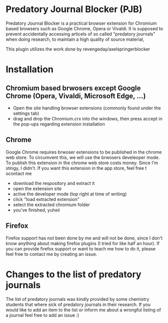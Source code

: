# Predatory Journal Blocker (PJB)
Predatory Journal Blocker is a practical browser extension for Chromium based browsers such as Google Chrome, Opera or Vivaldi. It is supposed to prevent accidentally accessing articels of so called "predatory journals" when doing research, to maintain a high quality of source material,

This plugin utilizes the work done by revengeday/axelspringerblocker


# Installation  

## Chromium based brwosers except Google Chrome (Opera, Vivaldi, Microsoft Edge, ...)
  - Open the site handling browser extensions (commonly found under the settings tab)
  - drag and drop the Chromium.crx into the windows, then press accept in the pop-ups regarding extension installation

    
    
## Chrome
   Google Chrome requires brwoser extensions to be published in the chrome web store. To circumvent this, we will use the brwosers develeoper mode.
   To publish this extension in the chrome web store costs money. Since I'm stingy, I didn't. If you want this extension in the app store, feel free t ocontact me

   - download the respository and extract it
   - open the extension site
   - active the developer mode (top right at time of writing)
   - click "load extracted extension"
   - select the extracted chromium folder
   - you've finished, yuheii

    
    
    
## Firefox 

Firefox support has not been done by me and will not be done, since I don't know anything about making firefox plugins (I tried for like half an hour). If you can provide firefox support or want to teach me how to do it, please feel free to contact me by creating an issue.

# Changes to the list of predatory journals

The list of predatory journals was kindly provided by some chemistry students that where sick of predatory journals in their research. If you would like to add an item to the list or inform me about a wrongful listing of a journal feel free to add an issue :)


    
